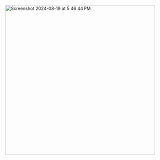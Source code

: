 <img width="479" alt="Screenshot 2024-08-19 at 5 46 44 PM" src="https://github.com/user-attachments/assets/a5c63792-fecf-4807-a656-e1cab0dc6d0e">

